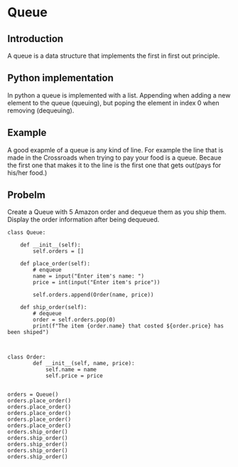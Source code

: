 # Queue

## Introduction
A queue is a data structure that implements the first in first out principle. 

## Python implementation
In python a queue is implemented with a list. Appending when adding a new element to the queue (queuing), but poping the element in index 0 when removing (dequeuing). 

## Example
A good exapmle of a queue is any kind of line. For example the line that is made in the Crossroads when trying to pay your food is a queue. Becaue the first one that makes it to the line is the first one that gets out(pays for his/her food.)

## Probelm
Create a Queue with 5 Amazon order and dequeue them as you ship them. Display the order information after being dequeued.

```
class Queue:

    def __init__(self):
        self.orders = []

    def place_order(self): 
        # enqueue
        name = input("Enter item's name: ")
        price = int(input("Enter item's price"))

        self.orders.append(Order(name, price))

    def ship_order(self):
        # dequeue
        order = self.orders.pop(0)
        print(f"The item {order.name} that costed ${order.price} has been shiped")
        


class Order:
        def __init__(self, name, price):
            self.name = name
            self.price = price


orders = Queue()
orders.place_order()
orders.place_order()
orders.place_order()
orders.place_order()
orders.place_order()
orders.ship_order()
orders.ship_order()
orders.ship_order()
orders.ship_order()
orders.ship_order()
```

